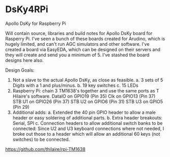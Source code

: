 # DsKy4RPi
Apollo DsKy for Raspberry Pi

Will contain source, libraries and build notes for Apollo DsKy board for Rasperry Pi. I've seen a bunch of these boards created for Arudino, which is hugely limited, and can't run AGC simulators and other software. I've created a board via EasyEDA, which can be designed on their servers and they will create and send you a minimum of 5. I've stashed the board designs here also.

Design Goals:

1. Not a slave to the actual Apollo DsKy, as close as feasible. 
  a. 3 sets of 5 Digits with a 1 and plus/minus.
  b. 19 key switches
  c. 15 LEDs
2. Raspberry Pi: chain 3 TM1638's together and use the same ports as T Hilaire's software.
   DataIO on GPIO19 (Pin 35)
   Clk on GPIO13 (Pin 37)
   STB U1 on GPIO26 (Pin 37)
   STB U2 on GPIO6 (Pin 31)
   STB U3 on GPIO5 (Pin 29)
3. Additional adds:
   a. Extended the 40 pin GPIO header to allow a male header or easy soldering of additional parts.
   b. Extra header breakouts: Serial, SPI
   c. Connection headers to allow additional switch banks to be connected: Since U2 and U3 keyboard connections where not needed, I broke out those to a header which will allow an additional 60 keys (not switches) to be connected. 

https://github.com/thilaire/rpi-TM1638
